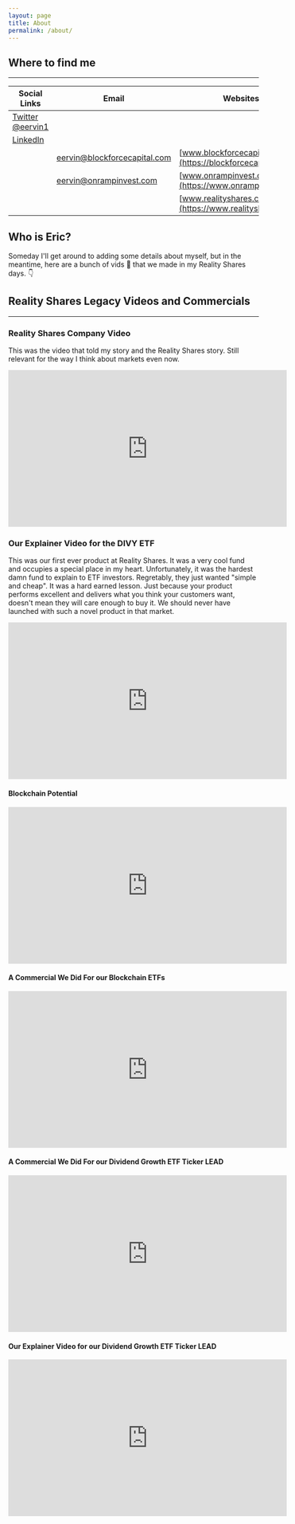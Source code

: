 ```yaml
---
layout: page
title: About
permalink: /about/
---
```


## Where to find me

---
| Social Links |      Email    |      Websites     |
| -------------| ------------- | ----------------- |
| [Twitter @eervin1](https://twitter.com/eervin1)| | |
| [LinkedIn](https://www.linkedin.com/in/eric-ervin/)| | |
|| [eervin@blockforcecapital.com](mailto:eervin@blockforcecapital.com) | [www.blockforcecapital.com](https://blockforcecapital.com) |
|| [eervin@onrampinvest.com](mailto:eervin@onrampinvest.com) | [www.onrampinvest.com](https://www.onrampinvest.com) |
||| [www.realityshares.com](https://www.realityshares.com)|

## Who is Eric?

Someday I'll get around to adding some details about myself, but in the meantime, here are a bunch of vids :vhs: that we made in my Reality Shares days. :point_down:

## Reality Shares Legacy Videos and Commercials

---

### Reality Shares Company Video

This was the video that told my story and the Reality Shares story. Still relevant for the way I think about markets even now.

<iframe width="560" height="315" src="https://www.youtube.com/embed/W4oq917XNuA" frameborder="0" allow="accelerometer; autoplay; encrypted-media; gyroscope; picture-in-picture" allowfullscreen></iframe>

### Our Explainer Video for the DIVY ETF

This was our first ever product at Reality Shares.  It was a very cool fund and occupies a special place in my heart. Unfortunately, it was the hardest damn fund to explain to ETF investors. Regretably, they just wanted "simple and cheap". It was a hard earned lesson. Just because your product performs excellent and delivers what you think your customers want, doesn't mean they will care enough to buy it. We should never have launched with such a novel product in that market.

<iframe width="560" height="315" src="https://www.youtube.com/embed/3PntZE5bO_c" frameborder="0" allow="accelerometer; autoplay; encrypted-media; gyroscope; picture-in-picture" allowfullscreen></iframe>

#### Blockchain Potential

<iframe width="560" height="315" src="https://www.youtube.com/embed/q3qhHoK3Idg" frameborder="0" allow="accelerometer; autoplay; encrypted-media; gyroscope; picture-in-picture" allowfullscreen></iframe>

#### A Commercial We Did For our Blockchain ETFs

<iframe width="560" height="315" src="https://www.youtube.com/embed/W4oq917XNuA" frameborder="0" allow="accelerometer; autoplay; encrypted-media; gyroscope; picture-in-picture" allowfullscreen></iframe>

#### A Commercial We Did For our Dividend Growth ETF Ticker LEAD

<iframe width="560" height="315" src="https://www.youtube.com/embed/ToYRNBn08iA" frameborder="0" allow="accelerometer; autoplay; encrypted-media; gyroscope; picture-in-picture" allowfullscreen></iframe>

#### Our Explainer Video for our Dividend Growth ETF Ticker LEAD

<iframe width="560" height="315" src="https://www.youtube.com/embed/nMCuvdt-bbA" frameborder="0" allow="accelerometer; autoplay; encrypted-media; gyroscope; picture-in-picture" allowfullscreen></iframe>
